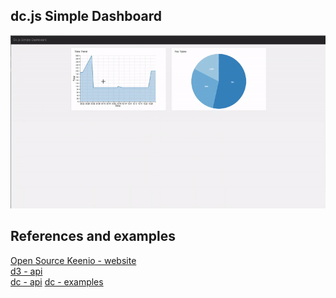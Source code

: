 ## dc.js Simple Dashboard
<a href="https://edmonton-school-of-ai.github.io/Dc.js-dashboard/" target="_blank">![](dashboard.gif)</a>
## References and examples 
<a href="https://keen.github.io/dashboards/" target="_blank">Open Source Keenio - website</a><br>
<a href="https://github.com/d3/d3/blob/master/API.md" target="_blank">d3 - api</a><br>
<a href="http://dc-js.github.io/dc.js/docs/html/" target="_blank">dc - api</a>
<a href="http://dc-js.github.io/dc.js/examples/" target="_blank">dc - examples</a><br>


